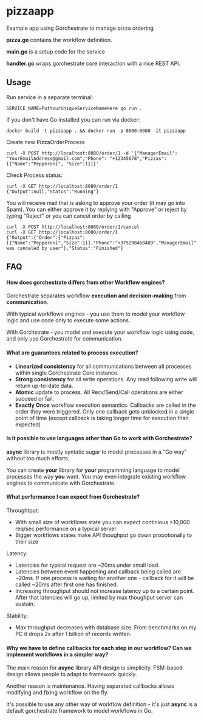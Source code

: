 # pizzaapp
Example app using Gorchestrate to manage pizza ordering

**pizza.go** contains the workflow definition. 

**main.go** is a setup code for the service

**handler.go** wraps gorchestrate core interaction with a nice REST API.

## Usage
Run service in a separate terminal:
```
SERVICE_NAME=PutYourUniqueServiceNameHere go run .
```

If you don't have Go installed you can run via docker:
```
docker build -t pizzaapp . && docker run -p 8080:8080 -it pizzaapp
```

Create new PizzaOrderProcess
```
curl -X POST http://localhost:8080/order/1 -d '{"ManagerEmail": "YourEmailAddress@gmail.com","Phone": "+12345678","Pizzas": [{"Name":"Pepperoni", "Size":1}]}'
```

Check Process status:
```
curl -X GET http://localhost:8080/order/1
{"Output":null,"Status":"Running"}
```

You will receive mail that is asking to approve your order (it may go into Spam). You can either approve it by replying with "Approve" or reject by typing "Reject" or you can cancel order by calling
```
curl -X POST http://localhost:8080/order/1/cancel
curl -X GET http://localhost:8080/order/1
{"Output":{"Order":{"Pizzas":[{"Name":"Pepperoni","Size":1}],"Phone":"+375298468489","ManagerEmail":"artem.gladkikh@idt.net"},"Approved":false,"Message":"order was canceled by user"},"Status":"Finished"}
```

## FAQ

#### How does gorchestrate differs from other Workflow engines?
Gorchestrate separates workflow **execution and decision-making** from **communication**. 

With typical workflows engines - you use them to model your workflow logic and use code only to execute some actions. 

With Gorchstrate - you model and execute your workflow logic using code, and only use Gorchestrate for communication.


#### What are guarantees related to process execution?
* **Linearized consistency** for all communications between all processes within single Gorchestrate Core instance.
* **Strong consistency** for all write operations. Any read following write will return up-to-date data.
* **Atomic** update to process. All Recv/Send/Call operations are either succeed or fail.
* **Exactly Once** workflow execution semantics. Callbacks are called in the order they were triggered. Only one callback gets unblocked in a single point of time (except callback is taking longer time for execution than expected)

#### Is it possible to use languages other than Go to work with Gorchestrate?
**async** library is mostly syntatic sugar to model processes in a "Go way" without too much efforts. 

You can create **your** library for **your** programming language to model processes the way **you** want.
You may even integrate existing workflow engines to communicate with Gorchestrate.

#### What performance I can expect from Gorchestrate?
Throughtput:
* With small size of workflows state you can expect continious >10,000 req/sec performance on a typical server
* Bigger workflows states make API thoughput go down propotionally to their size

Latency:
* Latencies for typical request are ~20ms under small load.
* Latencies between event happening and callback being called are ~20ms. If one process is waiting for another one - callback for it will be called ~20ms after first one has finished.
* Increasing throughput should not increase latency up to a certain point. After that latencies will go up, limited by max thoughput server can sustain.

Stability:
* Max throughput decreases with database size. From benchmarks on my PC it drops 2x after 1 billion of records written.

#### Why we have to define callbacks for each step in our workflow? Can we implement workflows in a simpler way?
The main reason for **async** library API design is simplicity. FSM-based design allows people to adapt to framework quickly.

Another reason is maintenance. Having separated callbacks allows modifying and fixing workflow on the fly.

It's possible to use any other way of workflow definition - it's just **async** is a default gorchestrate framework to model workflows in Go.
